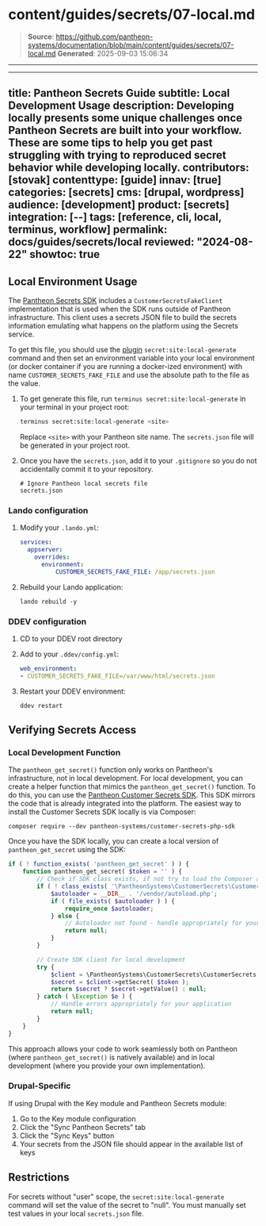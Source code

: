 # content/guides/secrets/07-local.md

> **Source**: https://github.com/pantheon-systems/documentation/blob/main/content/guides/secrets/07-local.md
> **Generated**: 2025-09-03 15:06:34

---

---
title: Pantheon Secrets Guide
subtitle: Local Development Usage
description: Developing locally presents some unique challenges once Pantheon Secrets are built into your workflow. These are some tips to help you get past struggling with trying to reproduced secret behavior while developing locally.
contributors: [stovak]
contenttype: [guide]
innav: [true]
categories: [secrets]
cms: [drupal, wordpress]
audience: [development]
product: [secrets]
integration: [--]
tags: [reference, cli, local, terminus, workflow]
permalink: docs/guides/secrets/local
reviewed: "2024-08-22"
showtoc: true
---
## Local Environment Usage

The [Pantheon Secrets SDK](https://github.com/pantheon-systems/customer-secrets-php-sdk) includes a `CustomerSecretsFakeClient` implementation that is used when the SDK runs outside of Pantheon infrastructure. This client uses a secrets JSON file to build the secrets information emulating what happens on the platform using the Secrets service.

To get this file, you should use the [plugin](https://github.com/pantheon-systems/terminus-secrets-manager-plugin/) `secret:site:local-generate` command and then set an environment variable into your local environment (or docker container if you are running a docker-ized environment) with name `CUSTOMER_SECRETS_FAKE_FILE` and use the absolute path to the file as the value.

1.  To get generate this file, run `terminus secret:site:local-generate` in your terminal in your project root:

    ```bash
    terminus secret:site:local-generate <site>
    ```

    Replace `<site>` with your Pantheon site name. The `secrets.json` file will be generated in your project root.

1. Once you have the `secrets.json`, add it to your `.gitignore` so you do not accidentally commit it to your repository.

    ```text
    # Ignore Pantheon local secrets file
    secrets.json
    ```

### Lando configuration

1. Modify your `.lando.yml`:
    ```yaml
    services:
      appserver:
        overrides:
          environment:
              CUSTOMER_SECRETS_FAKE_FILE: /app/secrets.json
    ```

1. Rebuild your Lando application:
    ```bash{promptUser: user}
    lando rebuild -y
    ```

### DDEV configuration

1. CD to your DDEV root directory
1. Add to your `.ddev/config.yml`:
    ```yaml
    web_environment:
    - CUSTOMER_SECRETS_FAKE_FILE=/var/www/html/secrets.json
    ```

1. Restart your DDEV environment:
    ```bash{promptUser: user}
    ddev restart
    ```

## Verifying Secrets Access

### Local Development Function

The `pantheon_get_secret()` function only works on Pantheon's infrastructure, not in local development.  For local development, you can create a helper function that mimics the `pantheon_get_secret()` function. To do this, you can use the [Pantheon Customer Secrets SDK](https://github.com/pantheon-systems/customer-secrets-php-sdk). This SDK mirrors the code that is already integrated into the platform. The easiest way to install the Customer Secrets SDK locally is via Composer:

```bash{promptUser: user}
composer require --dev pantheon-systems/customer-secrets-php-sdk
```

Once you have the SDK locally, you can create a local version of `pantheon_get_secret` using the SDK:

```php
if ( ! function_exists( 'pantheon_get_secret' ) ) {
    function pantheon_get_secret( $token = '' ) {
        // Check if SDK class exists, if not try to load the Composer autoloader.
        if ( ! class_exists( '\PantheonSystems\CustomerSecrets\CustomerSecrets' ) ) {
            $autoloader = __DIR__ . '/vendor/autoload.php';
			if ( file_exists( $autoloader ) ) {
				require_once $autoloader;
			} else {
                // Autoloader not found - handle appropriately for your application.
                return null;
            }
        }

        // Create SDK client for local development
		try {
			$client = \PantheonSystems\CustomerSecrets\CustomerSecrets::create()->getClient();
			$secret = $client->getSecret( $token );
			return $secret ? $secret->getValue() : null;
		} catch ( \Exception $e ) {
            // Handle errors appropriately for your application
			return null;
		}
    }
}
```

This approach allows your code to work seamlessly both on Pantheon (where `pantheon_get_secret()` is natively available) and in local development (where you provide your own implementation).

### Drupal-Specific
If using Drupal with the Key module and Pantheon Secrets module:
1. Go to the Key module configuration
2. Click the "Sync Pantheon Secrets" tab
3. Click the "Sync Keys" button
4. Your secrets from the JSON file should appear in the available list of keys

## Restrictions
For secrets without "user" scope, the `secret:site:local-generate` command will set the value of the secret to "null". You must manually set test values in your local `secrets.json` file.
